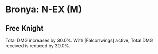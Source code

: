 # Bronya: N-EX (M)

## Free Knight

Total DMG increases by 30.0%. With [Falconwings] active, Total DMG received is reduced by 30.0%.